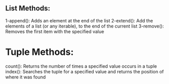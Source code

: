 ## List Methods:
1-append(): Adds an element at the end of the list
2-extend(): Add the elements of a list (or any iterable), to the end of the current list
3-remove(): Removes the first item with the specified value







# Tuple Methods:
count(): Returns the number of times a specified value occurs in a tuple
index(): Searches the tuple for a specified value and returns the position of where it was found